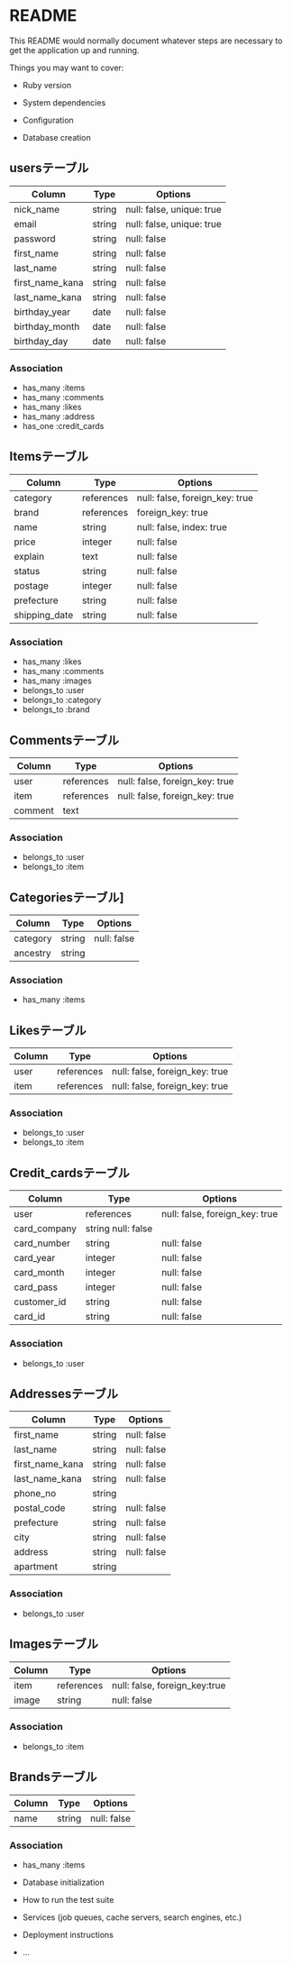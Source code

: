 # README

This README would normally document whatever steps are necessary to get the
application up and running.

Things you may want to cover:

* Ruby version

* System dependencies

* Configuration

* Database creation

## usersテーブル

|Column|Type|Options|
|------|----|-------|
|nick_name|string|null: false, unique: true|
|email|string|null: false, unique: true|
|password|string|null: false|
|first_name|string|null: false|
|last_name|string|null: false|
|first_name_kana|string|null: false|
|last_name_kana|string|null: false|
|birthday_year|date|null: false|
|birthday_month|date|null: false|
|birthday_day|date|null: false|
### Association
- has_many :items
- has_many :comments
- has_many :likes
- has_many :address
- has_one :credit_cards

## Itemsテーブル

|Column|Type|Options|
|------|----|-------|
|category|references|null: false, foreign_key: true|
|brand|references|foreign_key: true|
|name|string|null: false, index: true|
|price|integer|null: false|
|explain|text|null: false|
|status|string|null: false|
|postage|integer|null: false|
|prefecture|string|null: false|
|shipping_date|string|null: false|
### Association
- has_many :likes
- has_many :comments
- has_many :images
- belongs_to :user
- belongs_to :category
- belongs_to :brand

## Commentsテーブル

|Column|Type|Options|
|------|----|-------|
|user|references|null: false, foreign_key: true|
|item|references|null: false, foreign_key: true|
|comment|text| |
### Association
- belongs_to :user
- belongs_to :item

## Categoriesテーブル]

|Column|Type|Options|
|------|----|-------|
|category|string|null: false|
|ancestry|string| |
### Association
- has_many :items

## Likesテーブル

|Column|Type|Options|
|------|----|-------|
|user|references|null: false, foreign_key: true|
|item|references|null: false, foreign_key: true|
### Association
- belongs_to :user
- belongs_to :item


## Credit_cardsテーブル

|Column|Type|Options|
|------|----|-------|
|user|references|null: false, foreign_key: true|
|card_company|string	null: false|
|card_number|string|null: false|
|card_year|integer|null: false|
|card_month|integer|null: false|
|card_pass|integer|null: false|
|customer_id|string|null: false|
|card_id|string|null: false|
### Association
- belongs_to :user

## Addressesテーブル

|Column|Type|Options|
|------|----|-------|
|first_name|string|null: false|
|last_name|string|null: false|
|first_name_kana|string|null: false|
|last_name_kana|string|null: false|
|phone_no|string| |
|postal_code|string|null: false|
|prefecture|string|null: false|
|city|string|null: false|
|address|string|null: false|
|apartment|string| |
### Association
- belongs_to :user

## Imagesテーブル

|Column|Type|Options|
|------|----|-------|
|item|references|null: false, foreign_key:true|
|image|string|null: false|
### Association
- belongs_to :item

## Brandsテーブル

|Column|Type|Options|
|------|----|-------|
|name|string|null: false|
### Association
- has_many :items

* Database initialization

* How to run the test suite

* Services (job queues, cache servers, search engines, etc.)

* Deployment instructions

* ...
